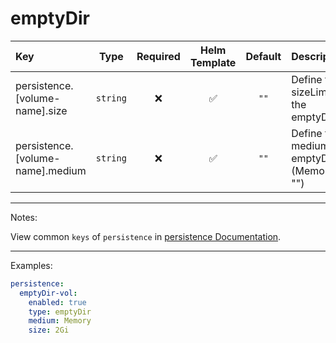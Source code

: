 # emptyDir

| Key                              |   Type   | Required | Helm Template | Default | Description                                |
| :------------------------------- | :------: | :------: | :-----------: | :-----: | :----------------------------------------- |
| persistence.[volume-name].size   | `string` |    ❌    |      ✅       |  `""`   | Define the sizeLimit of the emptyDir       |
| persistence.[volume-name].medium | `string` |    ❌    |      ✅       |  `""`   | Define the medium of emptyDir (Memory, "") |

---

Notes:

View common `keys` of `persistence` in [persistence Documentation](index.md).

---

Examples:

```yaml
persistence:
  emptyDir-vol:
    enabled: true
    type: emptyDir
    medium: Memory
    size: 2Gi
```
